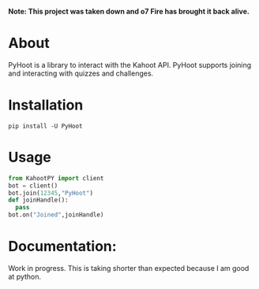 **Note: This project was taken down and o7 Fire has brought it back alive.**

# About
PyHoot is a library to interact with the Kahoot API. PyHoot supports joining and interacting with quizzes and challenges.

# Installation

`pip install -U PyHoot`

# Usage

```py
from KahootPY import client
bot = client()
bot.join(12345,"PyHoot")
def joinHandle():
  pass
bot.on("Joined",joinHandle)
```

# Documentation:
Work in progress. This is taking shorter than expected because I am good at python.
